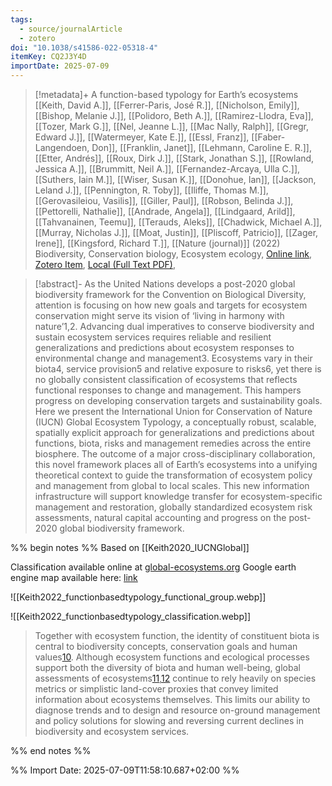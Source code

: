```yaml
---
tags:
  - source/journalArticle
  - zotero
doi: "10.1038/s41586-022-05318-4"
itemKey: CQ2J3Y4D
importDate: 2025-07-09
---
```

>[!metadata]+
> A function-based typology for Earth’s ecosystems
> [[Keith, David A.]], [[Ferrer-Paris, José R.]], [[Nicholson, Emily]], [[Bishop, Melanie J.]], [[Polidoro, Beth A.]], [[Ramirez-Llodra, Eva]], [[Tozer, Mark G.]], [[Nel, Jeanne L.]], [[Mac Nally, Ralph]], [[Gregr, Edward J.]], [[Watermeyer, Kate E.]], [[Essl, Franz]], [[Faber-Langendoen, Don]], [[Franklin, Janet]], [[Lehmann, Caroline E. R.]], [[Etter, Andrés]], [[Roux, Dirk J.]], [[Stark, Jonathan S.]], [[Rowland, Jessica A.]], [[Brummitt, Neil A.]], [[Fernandez-Arcaya, Ulla C.]], [[Suthers, Iain M.]], [[Wiser, Susan K.]], [[Donohue, Ian]], [[Jackson, Leland J.]], [[Pennington, R. Toby]], [[Iliffe, Thomas M.]], [[Gerovasileiou, Vasilis]], [[Giller, Paul]], [[Robson, Belinda J.]], [[Pettorelli, Nathalie]], [[Andrade, Angela]], [[Lindgaard, Arild]], [[Tahvanainen, Teemu]], [[Terauds, Aleks]], [[Chadwick, Michael A.]], [[Murray, Nicholas J.]], [[Moat, Justin]], [[Pliscoff, Patricio]], [[Zager, Irene]], [[Kingsford, Richard T.]], 
> [[Nature (journal)]] (2022)
> Biodiversity, Conservation biology, Ecosystem ecology, 
> [Online link](https://www.nature.com/articles/s41586-022-05318-4), [Zotero Item](zotero://select/library/items/CQ2J3Y4D), [Local (Full Text PDF)](file://C:/Users/aburg/Documents/references/zotero/storage/Q63G6YTC/Keith2022_functionbasedtypology.pdf), 

>[!abstract]-
>As the United Nations develops a post-2020 global biodiversity framework for the Convention on Biological Diversity, attention is focusing on how new goals and targets for ecosystem conservation might serve its vision of ‘living in harmony with nature’1,2. Advancing dual imperatives to conserve biodiversity and sustain ecosystem services requires reliable and resilient generalizations and predictions about ecosystem responses to environmental change and management3. Ecosystems vary in their biota4, service provision5 and relative exposure to risks6, yet there is no globally consistent classification of ecosystems that reflects functional responses to change and management. This hampers progress on developing conservation targets and sustainability goals. Here we present the International Union for Conservation of Nature (IUCN) Global Ecosystem Typology, a conceptually robust, scalable, spatially explicit approach for generalizations and predictions about functions, biota, risks and management remedies across the entire biosphere. The outcome of a major cross-disciplinary collaboration, this novel framework places all of Earth’s ecosystems into a unifying theoretical context to guide the transformation of ecosystem policy and management from global to local scales. This new information infrastructure will support knowledge transfer for ecosystem-specific management and restoration, globally standardized ecosystem risk assessments, natural capital accounting and progress on the post-2020 global biodiversity framework.

%% begin notes %%
Based on [[Keith2020_IUCNGlobal]]

Classification available online at [global-ecosystems.org](https://global-ecosystems.org)
Google earth engine map available here: [link](https://developers.google.com/earth-engine/datasets/catalog/IUCN_GlobalEcosystemTypology_current?hl=fr#dois)

![[Keith2022_functionbasedtypology_functional_group.webp]]

![[Keith2022_functionbasedtypology_classification.webp]]

>Together with ecosystem function, the identity of constituent biota is central to biodiversity concepts, conservation goals and human values[10](https://www.nature.com/articles/s41586-022-05318-4#ref-CR10 "Strategic Plan for Biodiversity 2011–2020 and the Aichi Targets ‘Living in Harmony with Nature’ (United Nations Convention on Biological Diversity, 2010)."). Although ecosystem functions and ecological processes support both the diversity of biota and human well-being, global assessments of ecosystems[11](https://www.nature.com/articles/s41586-022-05318-4#ref-CR11 "Millennium Ecosystem Assessment. Ecosystems and Human Well-Being: Synthesis (Island Press, 2005)."),[12](https://www.nature.com/articles/s41586-022-05318-4#ref-CR12 "Díaz, S. et al. Summary for Policymakers of the Global Assessment Report on Biodiversity and Ecosystem Services of the Intergovernmental Science-Policy Platform on Biodiversity and Ecosystem Services (Intergovernmental Panel on Biodiversity and Ecosystem Services, 2019).") continue to rely heavily on species metrics or simplistic land-cover proxies that convey limited information about ecosystems themselves. This limits our ability to diagnose trends and to design and resource on-ground management and policy solutions for slowing and reversing current declines in biodiversity and ecosystem services.

%% end notes %%

%% Import Date: 2025-07-09T11:58:10.687+02:00 %%
